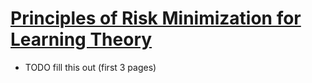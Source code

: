 # [Principles of Risk Minimization for Learning Theory](https://proceedings.neurips.cc/paper_files/paper/1991/hash/ff4d5fbbafdf976cfdc032e3bde78de5-Abstract.html)
- TODO fill this out (first 3 pages)